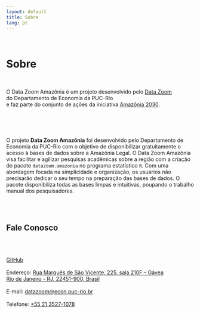 ```yaml
---
layout: default
title: Sobre
lang: pt
---
```


<link rel="stylesheet" href="style.css">

<br>

<h1 class="title-about">Sobre</h1>

<br>

<div class="capa_sobre">
  <div class="capa_sobre_content">
      <p>O Data Zoom Amazônia é um projeto desenvolvido pelo <a rel="noreferrer noopener" 
        href="https://web.archive.org/web/20250514204043/http://www.econ.puc-rio.br/datazoom/index.html" 
        target="_blank">Data Zoom</a><br> do Departamento de Economia da PUC-Rio<br> e faz parte do conjunto de ações da
        iniciativa <a rel="noreferrer noopener"
        href="https://web.archive.org/web/20250514204043/https://amazonia2030.org.br/" target="_blank">Amazônia 2030</a>.
      </p>
  </div>  
</div>
<br>
<br>
<br>

<div class="texto_livre">
  <p>O projeto <strong>Data Zoom Amazônia</strong> foi desenvolvido pelo Departamento de Economia da PUC-Rio com o objetivo de disponibilizar gratuitamente o acesso à bases de dados
    sobre a Amazônia Legal. O Data Zoom Amazônia visa facilitar e agilizar pesquisas acadêmicas sobre a região com a criação do pacote <code>datazoom.amazonia</code> no programa
    estatístico <code>R</code>. Com uma abordagem focada na simplicidade e organização, os usuários não precisarão dedicar o seu tempo na preparação das bases de dados. O pacote
    disponibiliza todas as bases limpas e intuitivas, poupando o trabalho manual dos pesquisadores.</p>
</div>
<br>
<br>

<h2 class="fale_conosco">Fale Conosco</h2><br><br>

<div class=contato>
  <p><a href="https://github.com/datazoompuc" target="_blank" rel="noreferrer noopener">GitHub</a><br><br>
    Endereço: <a rel="noreferrer noopener" href="https://goo.gl/maps/9boi7X8siQfE3j8DA" data-type="URL" data-id="https://goo.gl/maps/9boi7X8siQfE3j8DA" target="_blank">
    Rua Marquês de São Vicente, 225, sala 210F &#8211; Gávea<br>
    Rio de Janeiro - RJ, 22451-900, Brasil</a><br><br>
    E-mail: <a href="mailto:datazoom@econ.puc-rio.br">datazoom@econ.puc-rio.br</a><br><br>
    Telefone: <a href="tel:+552135271078">+55 21 3527-1078</a>
  </p>

<br>
<br>
